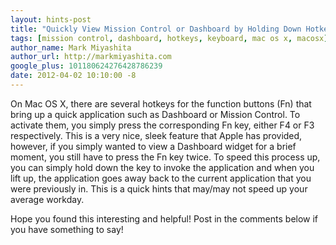 ```yaml
---
layout: hints-post
title: "Quickly View Mission Control or Dashboard by Holding Down Hotkeys"
tags: [mission control, dashboard, hotkeys, keyboard, mac os x, macosx]
author_name: Mark Miyashita
author_url: http://markmiyashita.com
google_plus: 101180624276428786239
date: 2012-04-02 10:10:00 -8
---
```


On Mac OS X, there are several hotkeys for the function buttons (Fn) that bring up a quick application such as Dashboard or Mission Control. To activate them, you simply press the corresponding Fn key, either F4 or F3 respectively. This is a very nice, sleek feature that Apple has provided, however, if you simply wanted to view a Dashboard widget for a brief moment, you still have to press the Fn key twice. To speed this process up, you can simply hold down the key to invoke the application and when you lift up, the application goes away back to the current application that you were previously in. This is a quick hints that may/may not speed up your average workday. 

Hope you found this interesting and helpful! Post in the comments below if you have something to say!